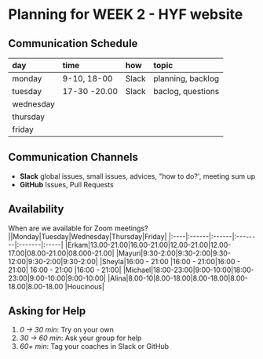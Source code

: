 
# Planning for WEEK 2 - HYF website 



## Communication Schedule

| day       | time    | how   | topic                       |
| :-------- | :------ | :---- | :-------------------------- |
| monday    | 9-10, 18-00   |  Slack|   planning, backlog               |
| tuesday   | 17-30 -20.00  |  Slack      |  baclog, questions                          |
| wednesday |         |        |                            |
| thursday  |         |        |                            |
| friday    |         |        |                            |

## Communication Channels

<!--As a team come up with a plan for how to use each communication channel. What will you discuss on each one? How often will you get in touch on each channel? Below is a starter list of different ways to communicate, go ahead and rewrite this list so it works for your team:-->

- **Slack** global issues, small issues, advices, "how to do?', meeting sum up
- **GitHub** Issues, Pull Requests

<!--- **Planning Documents**:
- **Slack Messaging**:
- **Video Calls**:
- **Issues**:
- **Pull Requests**:-->

## Availability

When are we available for Zoom meetings?
||Monday|Tuesday|Wednesday|Thursday|Friday|
|:----|:------|:------|:--------|:-------|:-----|
|Erkam|13.00-21.00|16.00-21.00|12.00-21.00|12.00-17.00|08.00-21.00|08.000-21.00|
|Mayuri|9:30-2:00|9:30-2:00|9:30-12:00|9:30-2:00|9:30-2:00|
|Sheyla|16:00 - 21:00 |16:00 - 21:00|16:00 - 21:00| 16:00 - 21:00 |16:00 - 21:00|
|Michael|18:00-23:00|9:00-10:00|18:00-23:00|9:00-10:00|9:00-10:00|
|Alina|8.00-10|8.00-18.00|8.00-18.00|8.00-18.00|8.00-18.00
|Houcinous|

## Asking for Help

<!--There's a fine line between confidently learning from your mistakes, and stubbornly getting no where. Here is a general guide for when to ask for help based on how long you've been stuck on the same problem:-->

1. _0 -> 30 min_: Try on your own
2. _30 -> 60 min_: Ask your group for help
3. _60+ min_: Tag your coaches in Slack or GitHub
